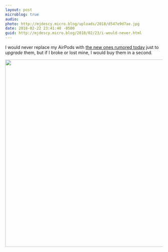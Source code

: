 ```yaml
---
layout: post
microblog: true
audio: 
photo: http://mjdescy.micro.blog/uploads/2018/d547e9d7ae.jpg
date: 2018-02-22 23:41:40 -0500
guid: http://mjdescy.micro.blog/2018/02/23/i-would-never.html
---
```

I would never replace my AirPods with [the new ones rumored today](https://www.bloomberg.com/news/articles/2018-02-22/apple-is-said-to-plan-upgrades-to-popular-airpods-headphones) just to _upgrade_ them, but if I broke or lost mine, I would buy them in a second.

<img src="http://mjdescy.micro.blog/uploads/2018/d547e9d7ae.jpg" width="600" height="599" />
